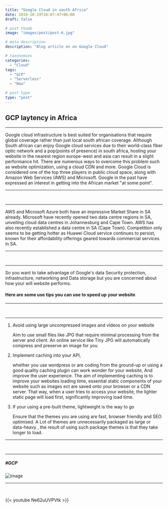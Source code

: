 ```yaml
---
title: "Google Cloud in south Africa"
date: 2019-10-29T10:07:47+06:00
draft: false

# post thumb
image: "images/post/post-6.jpg"

# meta description
description: "Blog article on on Google Cloud"

# taxonomies
categories: 
  - "Cloud"
tags:
  - "GCP"
  - "Serverless"
  - "New"

# post type
type: "post"
---
```


## GCP laytency in Africa


<hr>

Google cloud infrastructure is best suited for organisations that require global coverage rather than just local south african coverage.
Although South african can enjoy Google cloud services due to their world-class fiber optic network and a pop(points of presence) in south africa,
hosting your website in the nearest region europe-west and asia can result in a slight performance hit.
There are numerous ways to overcome this problem such as website optimization, using a cloud CDN and more.
Google Cloud is considered one of the top three players in public cloud space, along with Amazon Web Services (AWS) and Microsoft. 
Google in the past  have expressed an interest in getting into the African market "at some point".
<hr>
<br>

<hr>

AWS and Microsoft Azure both have an impressive Market Share in SA already.
Microsoft have recently opened two data centre regions in SA, unveiling cloud data centres in Johannesburg and Cape Town. 
AWS has also recently established a data centre in SA (Cape Town).
Competition only seems to be getting hotter as Huawei Cloud service continues to persist, known for their affordability offerings  geared towards commercial services in SA.

<hr>
<br>

<hr>

So you want to take advantage of Google's data Security protection, infrastructure, 
networking and Data storage but you are concerned about how your will website performs.

#### Here are some use tips you can use to speed up your website
<hr>
<br>


<hr>

1. Avoid using large uncompressed images and videos on your website

   Aim to use small files like JPG that require minimal processing from the server and client. 
   An online service like Tiny JPG will automatically compress and preserve an image for you

2. Implement caching into your API,
  
   whether you use wordpress or are coding from the ground-up or
   using a good quality caching plugin can work wonder for your website, And improve the user experience.
   The aim of implementing caching is to improve your websites loading time, 
   essential  static components of your website such as images ect are saved  onto your browser or a CDN server.
   That way, when a user tries to access your website, the lighter static page will load first, significantly improving load time. 


3. If your using a pre-built theme, lightweight is the way to go

   Ensure that the themes you are using are fast, browser friendly and SEO optimised. 
   A Lot of themes are unnecessarily  packaged as large or data-heavy , 
   the result of using such package themes is that they  take longer to load.


<hr>
<br>


<hr>

##### #GCP

![image](../../images/post/post-6.1.jpg)

<hr>
<br>

{{< youtube Ne62uUVPVtk >}}